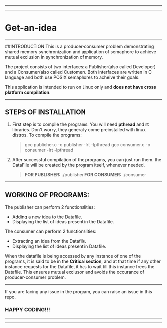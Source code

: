 ***
---

# Get-an-idea

---

##INTRODUCTION
This is a producer-consumer problem demonstrating shared memory synchronization and application of semaphore to achieve mutual exclusion in synchronization of memory.

The project consists of two interfaces: a Publisher(also called Developer) and a Consumer(also called Customer). Both interfaces are written in C language and both use POSIX semaphores to acheive their goals.

This application is intended to run on Linux only and **does not have cross platform compilation**.

---

## STEPS OF INSTALLATION

1. First step is to compile the programs. You will need **pthread** and **rt** libraries. Don't worry, they generally come preinstalled with linux distros. To compile the programs:

   > gcc publicher.c -o publisher -lrt -lpthread
   > gcc consumer.c -o consumer -lrt -lpthread

2. After successful compilation of the programs, you can just run them. the DataFile will be created by the program itself, whenever needed.
   > **FOR PUBLISHER:** ./publisher
   > **FOR CONSUMER:** ./consumer

---

## WORKING OF PROGRAMS:

The publisher can perform 2 functionalities:

- Adding a new idea to the Datafile.
- Displaying the list of ideas present in the Datafile.

The consumer can perform 2 functionalities:

- Extracting an idea from the Datafile.
- Displaying the list of ideas present in Datafile.

When the datafile is being accessed by any instance of one of the programs, it is said to be in the **Critical section**, and at that time if any other instance requests for the Datafile, it has to wait till this instance frees the Datafile.
This ensures mutual excluson and avoids the occurance of producer-consumer problem.

---

If you are facing any issue in the program, you can raise an issue in this repo.

### HAPPY CODING!!!

---

---
